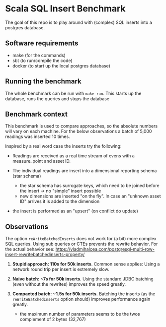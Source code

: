 # Scala SQL Insert Benchmark

The goal of this repo is to play around with (complex) SQL inserts into a postgres database.

## Software requirements

- make (for the commands)
- sbt (to run/compile the code)
- docker (to start up the local postgres database)

## Running the benchmark

The whole benchmark can be run with `make run`.
This starts up the database, runs the queries and stops the database

## Benchmark context

This benchmark is used to compare approaches, so the absolute numbers will vary on each machine.
For the below observations a batch of 5,000 readings was inserted 10 times.

Inspired by a real word case the inserts try the following:

- Readings are received as a real time stream of evens with a measure_point and asset ID.

- The individual readings are insert into a dimensional reporting schema (star schema)
   - the star schema has surrogate keys, which need to be joined before the insert -> no "simple" insert possible
   - new dimensions are inserted "on the fly". In case an "unknown asset ID" arrives it is added to the dimension
   
- the insert is performed as an "upsert" (on conflict do update)

## Observations

The option `reWriteBatchedInserts` does not work for (a bit) more complex SQL queries.
Using sub queries or CTEs prevents the rewrite behavior. For the actual behavior see:
<https://vladmihalcea.com/postgresql-multi-row-insert-rewritebatchedinserts-property/>
   
1. **Stupid approach: 110s for 50k inserts**. Common sense applies: Using a network round trip per insert is extremely
   slow.
   
2. **Naive batch: ~7s for 50k inserts**. Using the standard JDBC batching (even without the rewrites) improves the
   speed greatly.

3. **Compacted batch: ~1.5s for 50k inserts.** Batching the inserts (as the `reWriteBatchedInserts` option should)
   improves performance again greatly.
   - the maximum number of parameters seems to be the twos complement of 2 bytes (32,767)
